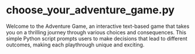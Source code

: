 # choose_your_adventure_game.py
Welcome to the Adventure Game, an interactive text-based game that takes you on a thrilling journey through various choices and consequences. This simple Python script prompts users to make decisions that lead to different outcomes, making each playthrough unique and exciting.
